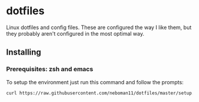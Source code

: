 # dotfiles

 Linux dotfiles and config files.
 These are configured the way I like them, but they probably aren't configured in the most optimal way.

## Installing

### Prerequisites: zsh and emacs

 To setup the environment just run this command and follow the prompts:

 ```sh
 curl https://raw.githubusercontent.com/neboman11/dotfiles/master/setup.sh | sh
 ```
